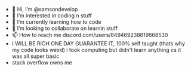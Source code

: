 - 👋 Hi, I’m @samsondevelop
- 👀 I’m interested in coding n stuff
- 🌱 I’m currently learning how to code
- 💞️ I’m looking to collaborate on learnin stuff
- 📫 How to reach me discord.com/users/849469238619668530
- I WILL BE RICH ONE DAY GUARANTEE IT, 100% self taught (thats why my code looks weird) i took computing but didn't learn anything cs it was all super basic
- stack overflow owns me
